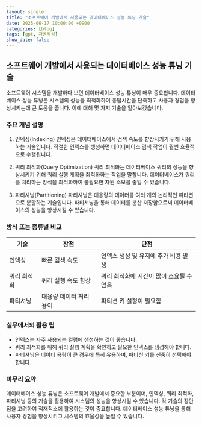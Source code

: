 ```yaml
---
layout: single
title: "소프트웨어 개발에서 사용되는 데이터베이스 성능 튜닝 기술"
date: 2025-06-17 10:00:00 +0900
categories: [blog]
tags: [gpt, 자동작성]
show_date: false
---
```


## 소프트웨어 개발에서 사용되는 데이터베이스 성능 튜닝 기술

소프트웨어 시스템을 개발하다 보면 데이터베이스 성능 튜닝이 매우 중요합니다. 데이터베이스 성능 튜닝은 시스템의 성능을 최적화하여 응답시간을 단축하고 사용자 경험을 향상시키는데 큰 도움을 줍니다. 이에 대해 몇 가지 기술을 알아보겠습니다.

### 주요 개념 설명
1. 인덱싱(Indexing)
인덱싱은 데이터베이스에서 검색 속도를 향상시키기 위해 사용하는 기술입니다. 적절한 인덱스를 생성하면 데이터베이스 검색 작업이 훨씬 효율적으로 수행됩니다.

2. 쿼리 최적화(Query Optimization)
쿼리 최적화는 데이터베이스 쿼리의 성능을 향상시키기 위해 쿼리 실행 계획을 최적화하는 작업을 말합니다. 데이터베이스가 쿼리를 처리하는 방식을 최적화하여 불필요한 자원 소모를 줄일 수 있습니다.

3. 파티셔닝(Partitioning)
파티셔닝은 대용량의 데이터를 여러 개의 논리적인 파티션으로 분할하는 기술입니다. 파티셔닝을 통해 데이터를 분산 저장함으로써 데이터베이스의 성능을 향상시킬 수 있습니다.

### 방식 또는 종류별 비교

| 기술       | 장점                                      | 단점                                   |
|------------|-------------------------------------------|----------------------------------------|
| 인덱싱    | 빠른 검색 속도                            | 인덱스 생성 및 유지에 추가 비용 발생  |
| 쿼리 최적화| 쿼리 실행 속도 향상                      | 쿼리 최적화에 시간이 많이 소요될 수 있음|
| 파티셔닝  | 대용량 데이터 처리 용이                    | 파티션 키 설정이 필요함               |

### 실무에서의 활용 팁
- 인덱스는 자주 사용되는 컬럼에 생성하는 것이 좋습니다.
- 쿼리 최적화를 위해 쿼리 실행 계획을 확인하고 필요한 인덱스를 생성해야 합니다.
- 파티셔닝은 데이터 용량이 큰 경우에 특히 유용하며, 파티션 키를 신중히 선택해야 합니다.

### 마무리 요약
데이터베이스 성능 튜닝은 소프트웨어 개발에서 중요한 부분이며, 인덱싱, 쿼리 최적화, 파티셔닝 등의 기술을 활용하여 시스템의 성능을 향상시킬 수 있습니다. 각 기술의 장단점을 고려하여 적재적소에 활용하는 것이 중요합니다. 데이터베이스 성능 튜닝을 통해 사용자 경험을 향상시키고 시스템의 효율성을 높일 수 있습니다.